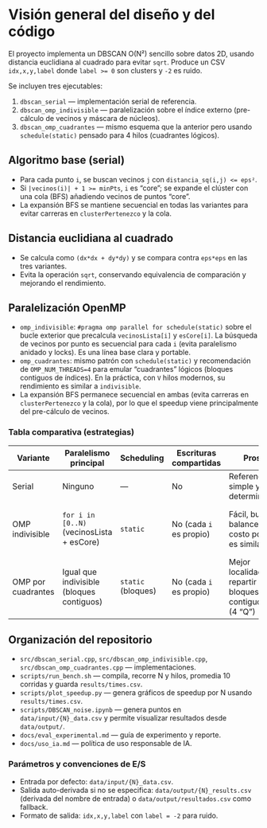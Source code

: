 # Visión general del diseño y del código

El proyecto implementa un DBSCAN O(N²) sencillo sobre datos 2D, usando distancia euclidiana al cuadrado para evitar `sqrt`. Produce un CSV `idx,x,y,label` donde `label >= 0` son clusters y `-2` es ruido.

Se incluyen tres ejecutables:

1. `dbscan_serial` — implementación serial de referencia.
2. `dbscan_omp_indivisible` — paralelización sobre el índice externo (pre-cálculo de vecinos y máscara de núcleos).
3. `dbscan_omp_cuadrantes` — mismo esquema que la anterior pero usando `schedule(static)` pensado para 4 hilos (cuadrantes lógicos).

## Algoritmo base (serial)

- Para cada punto `i`, se buscan vecinos `j` con `distancia_sq(i,j) <= eps²`.
- Si `|vecinos(i)| + 1 >= minPts`, `i` es “core”; se expande el clúster con una cola (BFS) añadiendo vecinos de puntos “core”.
- La expansión BFS se mantiene secuencial en todas las variantes para evitar carreras en `clusterPertenezco` y la cola.

## Distancia euclidiana al cuadrado

- Se calcula como `(dx*dx + dy*dy)` y se compara contra `eps*eps` en las tres variantes.
- Evita la operación `sqrt`, conservando equivalencia de comparación y mejorando el rendimiento.

## Paralelización OpenMP

- `omp_indivisible`: `#pragma omp parallel for schedule(static)` sobre el bucle exterior que precalcula `vecinosLista[i]` y `esCore[i]`. La búsqueda de vecinos por punto es secuencial para cada `i` (evita paralelismo anidado y locks). Es una línea base clara y portable.
- `omp_cuadrantes`: mismo patrón con `schedule(static)` y recomendación de `OMP_NUM_THREADS=4` para emular “cuadrantes” lógicos (bloques contiguos de índices). En la práctica, con `V` hilos modernos, su rendimiento es similar a `indivisible`.
- La expansión BFS permanece secuencial en ambas (evita carreras en `clusterPertenezco` y la cola), por lo que el speedup viene principalmente del pre-cálculo de vecinos.

### Tabla comparativa (estrategias)

| Variante              | Paralelismo principal                         | Scheduling         | Escrituras compartidas | Pros                                                     | Contras                                     |
|-----------------------|-----------------------------------------------|--------------------|-------------------------|----------------------------------------------------------|---------------------------------------------|
| Serial                | Ninguno                                       | —                  | No                      | Referencia simple y determinista                         | O(N²) sin paralelismo                       |
| OMP indivisible       | `for i in [0..N)` (vecinosLista + esCore)     | `static`           | No (cada `i` es propio) | Fácil, buen balance si costo por `i` es similar          | BFS secuencial limita speedup global        |
| OMP por cuadrantes    | Igual que indivisible (bloques contiguos)     | `static` (bloques) | No (cada `i` es propio) | Mejor localidad al repartir por bloques contiguos (4 “Q”)| Beneficio depende del patrón de datos       |


## Organización del repositorio

- `src/dbscan_serial.cpp`, `src/dbscan_omp_indivisible.cpp`, `src/dbscan_omp_cuadrantes.cpp` — implementaciones.
- `scripts/run_bench.sh` — compila, recorre N y hilos, promedia 10 corridas y guarda `results/times.csv`.
- `scripts/plot_speedup.py` — genera gráficos de speedup por N usando `results/times.csv`.
- `scripts/DBSCAN_noise.ipynb` — genera puntos en `data/input/{N}_data.csv` y permite visualizar resultados desde `data/output/`.
- `docs/eval_experimental.md` — guía de experimento y reporte.
- `docs/uso_ia.md` — política de uso responsable de IA.

### Parámetros y convenciones de E/S

- Entrada por defecto: `data/input/{N}_data.csv`.
- Salida auto-derivada si no se especifica: `data/output/{N}_results.csv` (derivada del nombre de entrada) o `data/output/resultados.csv` como fallback.
- Formato de salida: `idx,x,y,label` con `label = -2` para ruido.

